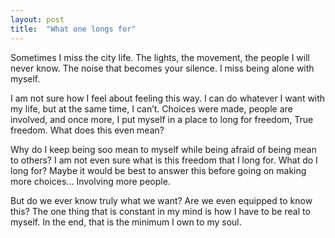 ```yaml
---
layout: post
title:  "What one longs for"
---
```


Sometimes I miss the city life. 
The lights, the movement, the people I will never know.
The noise that becomes your silence.
I miss being alone with myself.

I am not sure how I feel about feeling this way.
I can do whatever I want with my life, but at the same time, I can’t.
Choices were made, people are involved, and once more, I put myself in a place to long for freedom,
True freedom. What does this even mean?

Why do I keep being soo mean to myself while being afraid of being mean to others?
I am not even sure what is this freedom that I long for. 
What do I long for? Maybe it would be best to answer this before going on making more choices…
Involving more people. 

But do we ever know truly what we want?
Are we even equipped to know this?
The one thing that is constant in my mind is how I have to be real to myself.
In the end, that is the minimum I own to my soul. 
